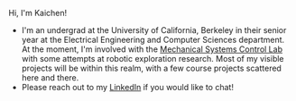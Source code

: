 <!--
**liuk22/liuk22** is a ✨ _special_ ✨ repository because its `README.md` (this file) appears on your GitHub profile.

Here are some ideas to get you started:

- 🔭 I’m currently working on ...
- 🌱 I’m currently learning ...
- 👯 I’m looking to collaborate on ...
- 🤔 I’m looking for help with ...
- 💬 Ask me about ...
- 📫 How to reach me: ...
- 😄 Pronouns: ...
- ⚡ Fun fact: ...
-->

Hi, I'm Kaichen! 

- I'm an undergrad at the University of California, Berkeley in their senior year at the Electrical Engineering and Computer Sciences department. At the moment, I'm involved with the [Mechanical Systems Control Lab](https://msc.berkeley.edu/) with some attempts at robotic exploration research. Most of my visible projects will be within this realm, with a few course projects scattered here and there. 
- Please reach out to my [LinkedIn](linkedin.com/in/liuk22) if you would like to chat!

